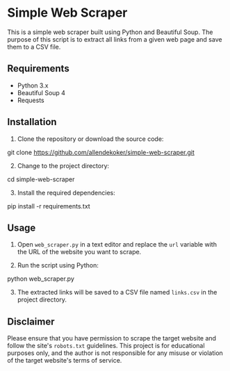 # Simple Web Scraper

This is a simple web scraper built using Python and Beautiful Soup. The purpose of this script is to extract all links from a given web page and save them to a CSV file.

## Requirements

- Python 3.x
- Beautiful Soup 4
- Requests

## Installation

1. Clone the repository or download the source code:

git clone https://github.com/allendekoker/simple-web-scraper.git


2. Change to the project directory:

cd simple-web-scraper

3. Install the required dependencies:

pip install -r requirements.txt
## Usage

1. Open `web_scraper.py` in a text editor and replace the `url` variable with the URL of the website you want to scrape.

2. Run the script using Python:

python web_scraper.py

3. The extracted links will be saved to a CSV file named `links.csv` in the project directory.

## Disclaimer

Please ensure that you have permission to scrape the target website and follow the site's `robots.txt` guidelines. This project is for educational purposes only, and the author is not responsible for any misuse or violation of the target website's terms of service.